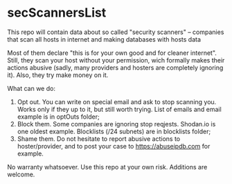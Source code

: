 # secScannersList
This repo will contain data about so called "security scanners" – companies that scan all hosts in internet and making databases with hosts data

Most of them declare "this is for your own good and for cleaner internet". 
Still, they scan your host without your permission, wich formally makes their actions abusive (sadly, many providers and hosters are completely ignoring it). Also, they try make money on it.

What can we do:
1. Opt out. You can write on special email and ask to stop scanning you. Works only if they up to it, but still worth trying. List of emails and email example is in optOuts folder;
2. Block them. Some companies are ignoring stop reqjests. Shodan.io is one oldest example. Blocklists (/24 subnets) are in blocklists folder;
3. Shame them. Do not hesitate to report abusive actions to hoster/provider, and to post your case to https://abuseipdb.com for example.

No warranty whatsoever. Use this repo at your own risk.
Additions are welcome.
